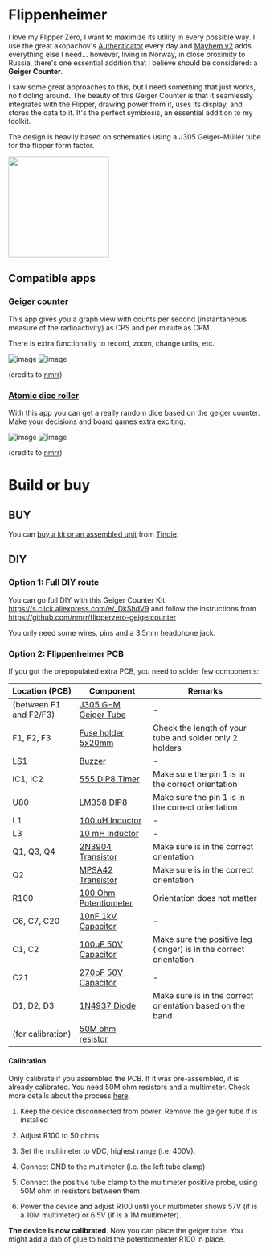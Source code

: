 # Flippenheimer

I love my Flipper Zero, I want to maximize its utility in every possible way. I use the great 
akopachov's [Authenticator](https://github.com/akopachov/flipper-zero_authenticator) every day and [Mayhem v2](https://www.tindie.com/products/30630/) adds everything else I need... however, living in Norway, in close proximity to Russia, there's one essential addition that I believe should be considered: a **Geiger Counter**. 

I saw some great approaches to this, but I need something that just works, no fiddling around. The beauty of this Geiger Counter is that it seamlessly integrates with the Flipper, drawing power from it, uses its display, and stores the data to it. It's the perfect symbiosis, an essential addition to my toolkit.

The design is heavily based on schematics using a J305 Geiger–Müller tube for the flipper form factor.

<img src="https://github.com/eried/flipperzero-flippenheimer/assets/1091420/7fcb22d8-ab54-4fef-bdee-1291296785e6" width="200">

## Compatible apps

### [Geiger counter](https://github.com/nmrr/flipperzero-geigercounter)

This app gives you a graph view with counts per second (instantaneous measure of the radioactivity) as CPS and per minute as CPM.

There is extra functionality to record, zoom, change units, etc.

![image](https://i.imgur.com/pR0H5AOt.png) ![image](https://i.imgur.com/DNJpODQt.png)

(credits to [nmrr](https://github.com/nmrr))

### [Atomic dice roller](https://github.com/nmrr/flipperzero-atomicdiceroller)
 
With this app you can get a really random dice based on the geiger counter. Make your decisions and board games extra exciting.

![image](https://i.imgur.com/Lg1I0Pxt.png) ![image](https://i.imgur.com/pC3x7yPt.png)

(credits to [nmrr](https://github.com/nmrr))

# Build or buy

## BUY

You can [buy a kit or an assembled unit](https://www.tindie.com/products/31762/) from [Tindie](https://www.tindie.com/stores/eried/).

## DIY

### Option 1: Full DIY route
You can go full DIY with this Geiger Counter Kit https://s.click.aliexpress.com/e/_DkShdV9
and follow the instructions from https://github.com/nmrr/flipperzero-geigercounter

You only need some wires, pins and a 3.5mm headphone jack.

### Option 2: Flippenheimer PCB
If you got the prepopulated extra PCB, you need to solder few components:

| Location (PCB)         | Component                                       | Remarks                              |
|------------------------|-------------------------------------------------|---------------------------------------|
| (between F1 and F2/F3) | [J305 G-M Geiger Tube](https://s.click.aliexpress.com/e/_Dlvxtll)  | -     |
| F1, F2, F3             | [Fuse holder 5x20mm](https://s.click.aliexpress.com/e/_DCeZjmB) | Check the length of your tube and solder only 2 holders   |
|LS1|[Buzzer](https://s.click.aliexpress.com/e/_DCCKuQx) | - |
| IC1, IC2               | [555 DIP8 Timer](https://s.click.aliexpress.com/e/_DDvdlk7) | Make sure the pin 1 is in the correct orientation   |
| U80                    | [LM358 DIP8](https://s.click.aliexpress.com/e/_DE8xUTN) | Make sure the pin 1 is in the correct orientation |
| L1                     | [100 uH Inductor](https://s.click.aliexpress.com/e/_DBEpF0F) | - |
| L3                     | [10 mH Inductor](https://s.click.aliexpress.com/e/_DB6flLZ) | -  |
| Q1, Q3, Q4             | [2N3904 Transistor](https://s.click.aliexpress.com/e/_DediiMP) | Make sure is in the correct orientation |
| Q2                     | [MPSA42 Transistor](https://s.click.aliexpress.com/e/_DFNv1ZH) | Make sure is in the correct orientation|
| R100                   | [100 Ohm Potentiometer](https://s.click.aliexpress.com/e/_DC09Z4L) | Orientation does not matter |
| C6, C7, C20            | [10nF 1kV Capacitor](https://s.click.aliexpress.com/e/_DFvC8n9) | -   |
| C1, C2                 | [100uF 50V Capacitor](https://s.click.aliexpress.com/e/_DFhqFOR) | Make sure the positive leg (longer) is in the correct orientation|
| C21                    | [270pF 50V Capacitor](https://s.click.aliexpress.com/e/_Dc9j7ZN) | -  |
| D1, D2, D3             | [1N4937 Diode](https://s.click.aliexpress.com/e/_DFooson) | Make sure is in the correct orientation based on the band  |
| (for calibration) | [50M ohm resistor](https://s.click.aliexpress.com/e/_DBBHUUR) |  |

#### Calibration

Only calibrate if you assembled the PCB. If it was pre-assembled, it is already calibrated. You need 50M ohm resistors and a multimeter. Check more details about the process [here](http://f4fdw.free.fr/geiger/DIY%20Geiger%20Counter%20Radiation%20Detector%20Kit%20ver.2.pdf).

1) Keep the device disconnected from power. Remove the geiger tube if is installed

2) Adjust R100 to 50 ohms

3) Set the multimeter to VDC, highest range (i.e. 400V).

4) Connect GND to the multimeter (i.e. the left tube clamp)

5) Connect the positive tube clamp to the multimeter positive probe, using 50M ohm in resistors between them

6) Power the device and adjust R100 until your multimeter shows 57V (if is a 10M multimeter) or 6.5V (if is a 1M multimeter).

**The device is now calibrated**. Now you can place the geiger tube. You might add a dab of glue to hold the potentiomenter R100 in place.
